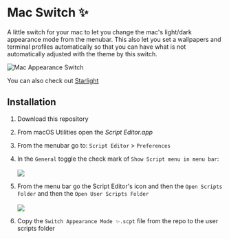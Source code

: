 
# Mac Switch ✨

A little switch for your mac to let you change the mac's light/dark appearance mode from the menubar. This also let you set a wallpapers and terminal profiles automatically so that you can have what is not automatically adjusted with the theme by this switch.

![Mac Appearance Switch](https://user-images.githubusercontent.com/2157285/80917372-ae1b4680-8d73-11ea-85de-5e8767e3c714.png)

You can also check out [Starlight](http://codes.kary.us/health/starlight)

## Installation

1. Download this repository

0. From macOS Utilities open the _Script Editor.app_

0. From the menubar go to: `Script Editor` > `Preferences`

0. In the `General` toggle the check mark of `Show Script menu in menu bar`:<br><br>![](https://user-images.githubusercontent.com/2157285/80917208-c50d6900-8d72-11ea-9880-0a2d7380e625.png)

0. From the menu bar go the Script Editor's icon and then the `Open Scripts Folder` and then the `Open User Scripts Folder`<br><br>![](https://user-images.githubusercontent.com/2157285/80917175-824b9100-8d72-11ea-867d-54c95a8889a0.png)

0. Copy the `Switch Appearance Mode ✨.scpt` file from the repo to the user scripts folder
